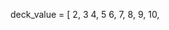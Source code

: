 <!-- ## Let's Play High-Card-Wins

Game time!

**Methods to research:**

* `each_with_index`
* `max`
* `shuffle`

**Tasks:**

1. Build a deck of shuffled cards.
	* The deck should be an array of cards.
	* Each card should be a mini-array with a value and suit. Example: `[8, "hearts"]`
	* Shuffle the deck. It would look something like this...

	```ruby
	deck = [
		[8, "hearts"],
		[2, "diamonds"],
		["J", "clubs"],
		...
	]
	```
	* **NOTE**: do not hardcode the deck. Create it by performing methods on the two arrays in the starter code.

2. Collect an array of player names by prompting:
	* **"{n} players so far. Enter a player name, or type 'play':"**
	Should look like this: `[{name:'Jesse'}, {name:'Jane'}]`
3. Upon *"play"*, deal each player a card.
4. Find the highest card score dealt (Aces high).
5. Find the winning player name, then print out:
	* **"Winner(s): {name1, name2, …}!"**

### Bonus I

Print out *one* of the following outcomes:

* **"The winner is {name}!"**
* **"It's a tie between {name1, name2, …}!"**

### Bonus II

Have the game redraw cards for all players in the case of a tie. -->

deck_value = [ 2, 3 4, 5 6, 7, 8, 9, 10,
